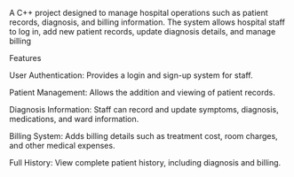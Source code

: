 A C++ project designed to manage hospital operations such as patient records, diagnosis, and billing information. The system allows hospital staff to log in, add new patient records, update diagnosis details, and manage billing

Features

User Authentication: Provides a login and sign-up system for staff.

Patient Management: Allows the addition and viewing of patient records.

Diagnosis Information: Staff can record and update symptoms, diagnosis, medications, and ward information.

Billing System: Adds billing details such as treatment cost, room charges, and other medical expenses.

Full History: View complete patient history, including diagnosis and billing.
